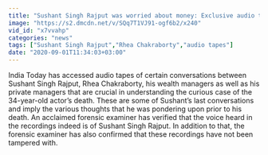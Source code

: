 ```yaml
---
title: "Sushant Singh Rajput was worried about money: Exclusive audio tapes"
image: "https://s2.dmcdn.net/v/SQq7T1VJ91-ogf6b2/x240"
vid_id: "x7vvahp"
categories: "news"
tags: ["Sushant Singh Rajput","Rhea Chakraborty","audio tapes"]
date: "2020-09-01T11:34:03+03:00"
---
```

India Today has accessed audio tapes of certain conversations between Sushant Singh Rajput, Rhea Chakraborty, his wealth managers as well as his private managers that are crucial in understanding the curious case of the 34-year-old actor’s death. These are some of Sushant’s last conversations and imply the various thoughts that he was pondering upon prior to his death. An acclaimed forensic examiner has verified that the voice heard in the recordings indeed is of Sushant Singh Rajput. In addition to that, the forensic examiner has also confirmed that these recordings have not been tampered with. 
